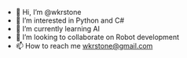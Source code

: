 - 👋 Hi, I’m @wkrstone
- 👀 I’m interested in Python and C#
- 🌱 I’m currently learning AI
- 💞️ I’m looking to collaborate on Robot development
- 📫 How to reach me wkrstone@gmail.com

<!---
wkrstone/wkrstone is a ✨ special ✨ repository because its `README.md` (this file) appears on your GitHub profile.
You can click the Preview link to take a look at your changes.
--->
